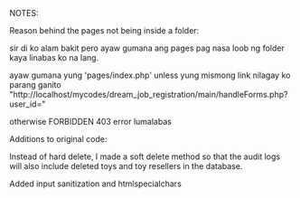 NOTES:

Reason behind the pages not being inside a folder:

sir di ko alam bakit pero ayaw gumana ang pages pag nasa loob ng folder kaya linabas ko na lang.

ayaw gumana yung 'pages/index.php' unless yung mismong link nilagay ko parang ganito "http://localhost/mycodes/dream_job_registration/main/handleForms.php?user_id="

otherwise FORBIDDEN 403 error lumalabas

Additions to original code: 

Instead of hard delete, I made a soft delete method so that the audit logs will also include deleted toys and toy resellers in the database.

Added input sanitization and htmlspecialchars
